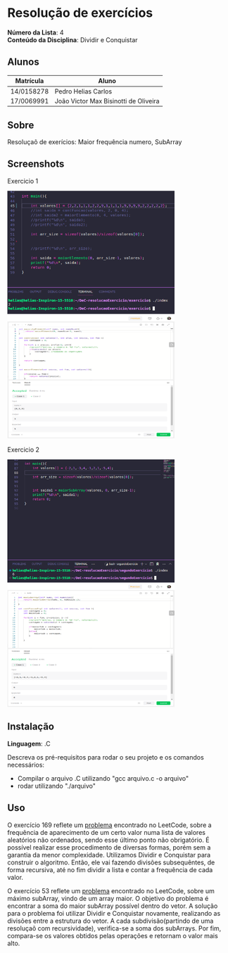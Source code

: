
# Resolução de exercícios

**Número da Lista**: 4<br>
**Conteúdo da Disciplina**: Dividir e Conquistar<br>

## Alunos
|Matrícula | Aluno |
| -- | -- |
| 14/0158278  |  Pedro Helias Carlos |
| 17/0069991	 |  João Victor Max Bisinotti de Oliveira |

## Sobre 
Resoluçaõ de exerícios: Maior frequência numero, SubArray

## Screenshots
Exercicio 1

<img src="imagens/funcionamentoPrimeiro.png" alt="MarineGEO circle logo" style="height: 280px; width:380px;"/>
<img src="imagens/primeiro.png" alt="MarineGEO circle logo" style="height: 280px; width:380px;"/>


Exercicio 2

<img src="imagens/funcionamentoSegunda.png" alt="MarineGEO circle logo" style="height: 280px; width:380px;"/>
<img src="imagens/segundo.png" alt="MarineGEO circle logo" style="height: 280px; width:380px;"/>


## Instalação 
**Linguagem**: .C<br>


Descreva os pré-requisitos para rodar o seu projeto e os comandos necessários:
- Compilar o arquivo .C utilizando "gcc arquivo.c -o arquivo"
- rodar utilizando "./arquivo"

## Uso 
O exercício 169 reflete um <a href="https://leetcode.com/problems/majority-element/description/">problema</a> encontrado no LeetCode, sobre a frequência de aparecimento de um certo valor numa lista de valores aleatórios não ordenados, sendo esse último ponto não obrigatório. É possível realizar esse procedimento de diversas formas, porém sem a garantia da menor complexidade. Utilizamos Dividir e Conquistar para construir o algoritmo. Então, ele vai fazendo divisões subsequêntes, de forma recursiva, até no fim dividir a lista e contar a frequência de cada valor. 

O exercício 53 reflete um <a href="https://leetcode.com/problems/maximum-subarray/description/">problema</a> encontrado no LeetCode, sobre um máximo subArray, vindo de um array maior. O objetivo do problema é encontrar a soma do maior subArray possível dentro do vetor. A solução para o problema foi utilizar Dividir e Conquistar novamente, realizando as divisões entre a estrutura do vetor. A cada subdivisão(partindo de uma resoluçaõ com recursividade), verifica-se a soma dos subArrays. Por fim, compara-se os valores obtidos pelas operações e retornam o valor mais alto. 